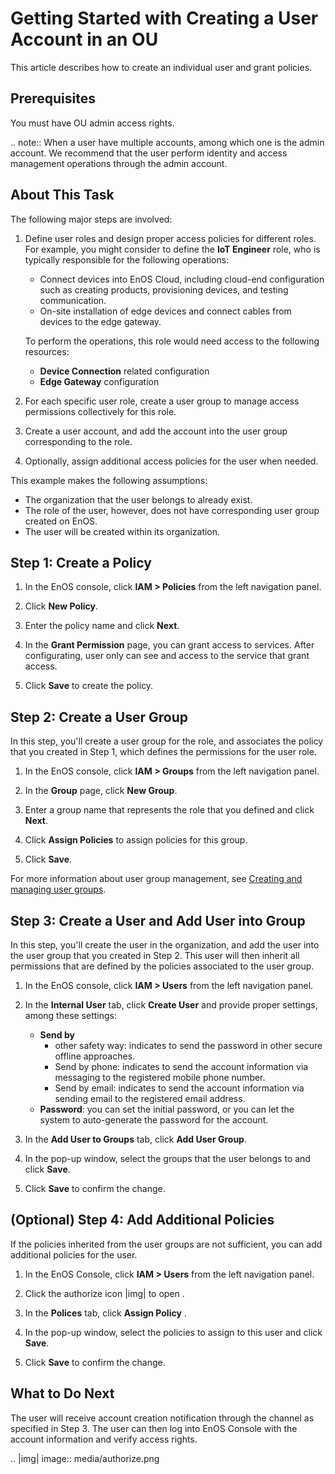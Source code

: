 # Getting Started with Creating a User Account in an OU

This article describes how to create an individual user and grant policies.

## Prerequisites

You must have OU admin access rights.

.. note:: When a user have multiple accounts, among which one is the admin account. We recommend that the user perform identity and access management operations through the admin account.

## About This Task

The following major steps are involved:

1. Define user roles and design proper access policies for different roles. For example, you might consider to define the **IoT Engineer** role, who is typically responsible for the following operations:

   - Connect devices into EnOS Cloud, including cloud-end configuration such as creating products, provisioning devices, and testing communication.
   - On-site installation of edge devices and connect cables from devices to the edge gateway.

   To perform the operations, this role would need access to the following resources:
   - **Device Connection** related configuration
   - **Edge Gateway** configuration

2. For each specific user role, create a user group to manage access permissions collectively for this role.

3. Create a user account, and add the account into the user group corresponding to the role.

4. Optionally, assign additional access policies for the user when needed.

This example makes the following assumptions:

- The organization that the user belongs to already exist.
- The role of the user, however, does not have corresponding user group created on EnOS.
- The user will be created within its organization.

## Step 1: Create a Policy

1. In the EnOS console, click **IAM > Policies** from the left navigation panel.  

2. Click **New Policy**.

3. Enter the policy name and click **Next**.

4. In the **Grant Permission** page, you can grant access to services<!-- or assets-->. After configurating, user only can see and access to the service that grant access.

  <!-- Service: the services that the user is allowed to access. After configurating, user only can see and access to the service that grant access.
    - Assets: the assets that the user is allowed to access. EnOS supports granting access at 3 levels: individual asset level, asset tree level, and all assets. When assigned access to all assets, the user has access to the data of all assets.
  -->

5. Click **Save** to create the policy.

## Step 2: Create a User Group

In this step, you'll create a user group for the role, and associates the policy that you created in Step 1, which defines the permissions for the user role.

1. In the EnOS console, click **IAM > Groups** from the left navigation panel.

2. In the **Group** page, click **New Group**.

3. Enter a group name that represents the role that you defined and click **Next**.

4. Click **Assign Policies** to assign policies for this group.

5. Click **Save**.

For more information about user group management, see [Creating and managing user groups](managing_groups).


## Step 3: Create a User and Add User into Group

In this step, you'll create the user in the organization, and add the user into the user group that you created in Step 2. This user will then inherit all permissions that are defined by the policies associated to the user group.

1. In the EnOS console, click **IAM > Users** from the left navigation panel.

2. In the **Internal User** tab, click **Create User** and provide proper settings, among these settings:

   - **Send by**
     - other safety way: indicates to send the password in other secure offline approaches.
     - Send by phone: indicates to send the account information via messaging to the registered mobile phone number.
     - Send by email: indicates to send the account information via sending email to the registered email address.
   - **Password**: you can set the initial password, or you can let the system to auto-generate the password for the account.

3. In the **Add User to Groups** tab, click **Add User Group**.

4. In the pop-up window, select the groups that the user belongs to and click **Save**.

5. Click **Save** to confirm the change.


## (Optional) Step 4: Add Additional Policies

If the policies inherited from the user groups are not sufficient, you can add additional policies for the user.
1. In the EnOS Console, click **IAM > Users** from the left navigation panel.  

2. Click the authorize icon |img| to open .

3. In the **Polices** tab, click **Assign Policy** .

4. In the pop-up window, select the policies to assign to this user and click **Save**.

5. Click **Save** to confirm the change.

## What to Do Next
The user will receive account creation notification through the channel as specified in Step 3. The user can then log into EnOS Console with the account information and verify access rights.


.. |img| image:: media/authorize.png

<!--end-->
